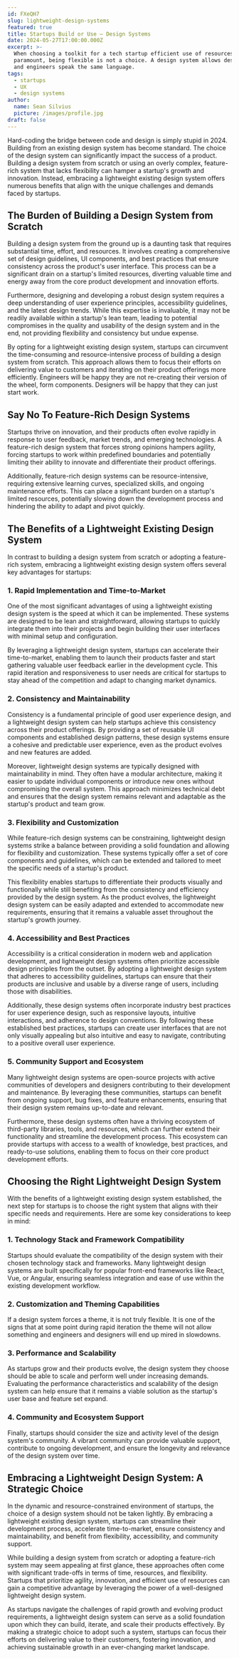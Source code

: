 ```yaml
---
id: FXeQH7
slug: lightweight-design-systems
featured: true
title: Startups Build or Use — Design Systems
date: 2024-05-27T17:00:00.000Z
excerpt: >-
  When choosing a toolkit for a tech startup efficient use of resources is
  paramount, being flexible is not a choice. A design system allows designers
  and engineers speak the same language.
tags:
  - startups
  - UX
  - design systems
author:
  name: Sean Silvius
  picture: /images/profile.jpg
draft: false
---
```


Hard-coding the bridge between code and design is simply stupid in 2024. Building from an existing design system has become standard. The choice of the design system can significantly impact the success of a product. Building a design system from scratch or using an overly complex, feature-rich system that lacks flexibility can hamper a startup's growth and innovation. Instead, embracing a lightweight existing design system offers numerous benefits that align with the unique challenges and demands faced by startups.

## The Burden of Building a Design System from Scratch

Building a design system from the ground up is a daunting task that requires substantial time, effort, and resources. It involves creating a comprehensive set of design guidelines, UI components, and best practices that ensure consistency across the product's user interface. This process can be a significant drain on a startup's limited resources, diverting valuable time and energy away from the core product development and innovation efforts. 

Furthermore, designing and developing a robust design system requires a deep understanding of user experience principles, accessibility guidelines, and the latest design trends. While this expertise is invaluable, it may not be readily available within a startup's lean team, leading to potential compromises in the quality and usability of the design system and in the end, not providing flexibility and consistency but undue expense.

By opting for a lightweight existing design system, startups can circumvent the time-consuming and resource-intensive process of building a design system from scratch. This approach allows them to focus their efforts on delivering value to customers and iterating on their product offerings more efficiently. Engineers will be happy they are not re-creating their version of the wheel, form components. Designers will be happy that they can just start work. 

## Say No To Feature-Rich Design Systems

Startups thrive on innovation, and their products often evolve rapidly in response to user feedback, market trends, and emerging technologies. A feature-rich design system that forces strong opinions hampers agility, forcing startups to work within predefined boundaries and potentially limiting their ability to innovate and differentiate their product offerings.

Additionally, feature-rich design systems can be resource-intensive, requiring extensive learning curves, specialized skills, and ongoing maintenance efforts. This can place a significant burden on a startup's limited resources, potentially slowing down the development process and hindering the ability to adapt and pivot quickly.

## The Benefits of a Lightweight Existing Design System

In contrast to building a design system from scratch or adopting a feature-rich system, embracing a lightweight existing design system offers several key advantages for startups:

### 1. Rapid Implementation and Time-to-Market

One of the most significant advantages of using a lightweight existing design system is the speed at which it can be implemented. These systems are designed to be lean and straightforward, allowing startups to quickly integrate them into their projects and begin building their user interfaces with minimal setup and configuration.

By leveraging a lightweight design system, startups can accelerate their time-to-market, enabling them to launch their products faster and start gathering valuable user feedback earlier in the development cycle. This rapid iteration and responsiveness to user needs are critical for startups to stay ahead of the competition and adapt to changing market dynamics.

### 2. Consistency and Maintainability

Consistency is a fundamental principle of good user experience design, and a lightweight design system can help startups achieve this consistency across their product offerings. By providing a set of reusable UI components and established design patterns, these design systems ensure a cohesive and predictable user experience, even as the product evolves and new features are added.

Moreover, lightweight design systems are typically designed with maintainability in mind. They often have a modular architecture, making it easier to update individual components or introduce new ones without compromising the overall system. This approach minimizes technical debt and ensures that the design system remains relevant and adaptable as the startup's product and team grow.

### 3. Flexibility and Customization

While feature-rich design systems can be constraining, lightweight design systems strike a balance between providing a solid foundation and allowing for flexibility and customization. These systems typically offer a set of core components and guidelines, which can be extended and tailored to meet the specific needs of a startup's product.

This flexibility enables startups to differentiate their products visually and functionally while still benefiting from the consistency and efficiency provided by the design system. As the product evolves, the lightweight design system can be easily adapted and extended to accommodate new requirements, ensuring that it remains a valuable asset throughout the startup's growth journey.

### 4. Accessibility and Best Practices

Accessibility is a critical consideration in modern web and application development, and lightweight design systems often prioritize accessible design principles from the outset. By adopting a lightweight design system that adheres to accessibility guidelines, startups can ensure that their products are inclusive and usable by a diverse range of users, including those with disabilities.

Additionally, these design systems often incorporate industry best practices for user experience design, such as responsive layouts, intuitive interactions, and adherence to design conventions. By following these established best practices, startups can create user interfaces that are not only visually appealing but also intuitive and easy to navigate, contributing to a positive overall user experience.

### 5. Community Support and Ecosystem

Many lightweight design systems are open-source projects with active communities of developers and designers contributing to their development and maintenance. By leveraging these communities, startups can benefit from ongoing support, bug fixes, and feature enhancements, ensuring that their design system remains up-to-date and relevant.

Furthermore, these design systems often have a thriving ecosystem of third-party libraries, tools, and resources, which can further extend their functionality and streamline the development process. This ecosystem can provide startups with access to a wealth of knowledge, best practices, and ready-to-use solutions, enabling them to focus on their core product development efforts.

## Choosing the Right Lightweight Design System

With the benefits of a lightweight existing design system established, the next step for startups is to choose the right system that aligns with their specific needs and requirements. Here are some key considerations to keep in mind:

### 1. Technology Stack and Framework Compatibility

Startups should evaluate the compatibility of the design system with their chosen technology stack and frameworks. Many lightweight design systems are built specifically for popular front-end frameworks like React, Vue, or Angular, ensuring seamless integration and ease of use within the existing development workflow.

### 2. Customization and Theming Capabilities

If a design system forces a theme, it is not truly flexible. It is one of the signs that at some point during rapid iteration the theme will not allow something and engineers and designers will end up mired in slowdowns.

### 3. Performance and Scalability

As startups grow and their products evolve, the design system they choose should be able to scale and perform well under increasing demands. Evaluating the performance characteristics and scalability of the design system can help ensure that it remains a viable solution as the startup's user base and feature set expand.

### 4. Community and Ecosystem Support

Finally, startups should consider the size and activity level of the design system's community. A vibrant community can provide valuable support, contribute to ongoing development, and ensure the longevity and relevance of the design system over time.

## Embracing a Lightweight Design System: A Strategic Choice

In the dynamic and resource-constrained environment of startups, the choice of a design system should not be taken lightly. By embracing a lightweight existing design system, startups can streamline their development process, accelerate time-to-market, ensure consistency and maintainability, and benefit from flexibility, accessibility, and community support.

While building a design system from scratch or adopting a feature-rich system may seem appealing at first glance, these approaches often come with significant trade-offs in terms of time, resources, and flexibility. Startups that prioritize agility, innovation, and efficient use of resources can gain a competitive advantage by leveraging the power of a well-designed lightweight design system.

As startups navigate the challenges of rapid growth and evolving product requirements, a lightweight design system can serve as a solid foundation upon which they can build, iterate, and scale their products effectively. By making a strategic choice to adopt such a system, startups can focus their efforts on delivering value to their customers, fostering innovation, and achieving sustainable growth in an ever-changing market landscape.
